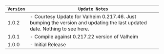 | `Version` | `Update Notes`                                                                                                            |
|-----------|---------------------------------------------------------------------------------------------------------------------------|
| 1.0.2     | - Courtesy Update for Valheim 0.217.46. Just bumping the version and updating the last updated date. Nothing to see here. |
| 1.0.1     | - Compile against 0.217.22 version of Valheim                                                                             |
| 1.0.0     | - Initial Release                                                                                                         |